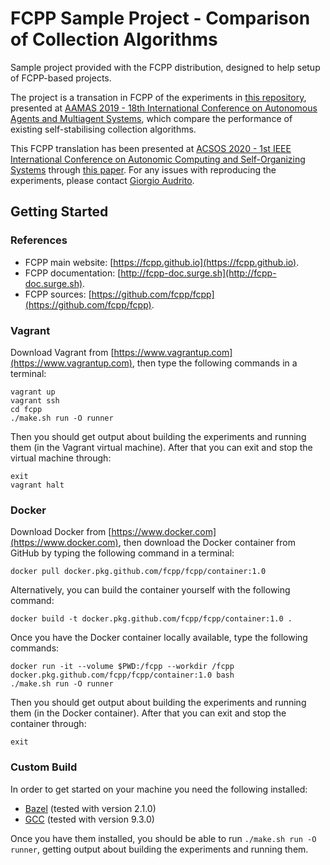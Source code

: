 # FCPP Sample Project - Comparison of Collection Algorithms

Sample project provided with the FCPP distribution, designed to help setup of FCPP-based projects.

The project is a transation in FCPP of the experiments in [this repository](https://bitbucket.org/Harniver/aamas19-summarising), presented at [AAMAS 2019 - 18th International Conference on Autonomous Agents and Multiagent Systems](http://aamas2019.encs.concordia.ca), which compare the performance of existing self-stabilising collection algorithms.

This FCPP translation has been presented at [ACSOS 2020 - 1st IEEE International Conference on Autonomic Computing and Self-Organizing Systems](https://conf.researchr.org/home/acsos-2020) through [this paper](http://giorgio.audrito.info/static/fcpp.pdf). For any issues with reproducing the experiments, please contact [Giorgio Audrito](mailto:giorgio.audrito@unito.it).

## Getting Started

### References

- FCPP main website: [https://fcpp.github.io](https://fcpp.github.io).
- FCPP documentation: [http://fcpp-doc.surge.sh](http://fcpp-doc.surge.sh).
- FCPP sources: [https://github.com/fcpp/fcpp](https://github.com/fcpp/fcpp).

### Vagrant

Download Vagrant from [https://www.vagrantup.com](https://www.vagrantup.com), then type the following commands in a terminal:
```
vagrant up
vagrant ssh
cd fcpp
./make.sh run -O runner
```
Then you should get output about building the experiments and running them (in the Vagrant virtual machine). After that you can exit and stop the virtual machine through:
```
exit
vagrant halt
```

### Docker

Download Docker from [https://www.docker.com](https://www.docker.com), then download the Docker container from GitHub by typing the following command in a terminal:
```
docker pull docker.pkg.github.com/fcpp/fcpp/container:1.0
```
Alternatively, you can build the container yourself with the following command:
```
docker build -t docker.pkg.github.com/fcpp/fcpp/container:1.0 .
```
Once you have the Docker container locally available, type the following commands:
```
docker run -it --volume $PWD:/fcpp --workdir /fcpp docker.pkg.github.com/fcpp/fcpp/container:1.0 bash
./make.sh run -O runner
```
Then you should get output about building the experiments and running them (in the Docker container). After that you can exit and stop the container through:
```
exit
```

### Custom Build

In order to get started on your machine you need the following installed:

- [Bazel](https://bazel.build) (tested with version 2.1.0)
- [GCC](https://gcc.gnu.org) (tested with version 9.3.0)

Once you have them installed, you should be able to run `./make.sh run -O runner`, getting output about building the experiments and running them.
